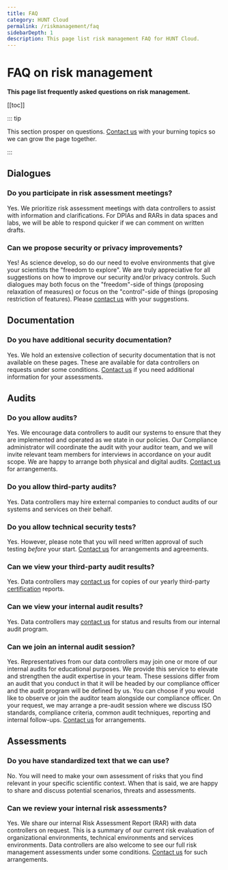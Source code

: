 ```yaml
---
title: FAQ
category: HUNT Cloud
permalink: /riskmanagement/faq
sidebarDepth: 1
description: This page list risk management FAQ for HUNT Cloud.
---
```


# FAQ on risk management

**This page list frequently asked questions on risk management.** 

[[toc]]


::: tip

This section prosper on questions. [Contact us](/contact) with your burning topics so we can grow the page together.

::: 

## Dialogues

### Do you participate in risk assessment meetings? 

Yes. We prioritize risk assessment meetings with data controllers to assist with information and clarifications. For  DPIAs and RARs in data spaces and labs, we will be able to respond quicker if we can comment on written drafts.

### Can we propose security or privacy improvements? 

Yes! As science develop, so do our need to evolve environments that give your scientists the "freedom to explore". We are truly appreciative for all suggestions on how to improve our security and/or privacy controls. Such dialogues may both focus on the "freedom"-side of things (proposing relaxation of measures) or focus on the "control"-side of things (proposing restriction of features). Please [contact us](/contact) with your suggestions.






## Documentation

### Do you have additional security documentation? 

Yes. We hold an extensive collection of security documentation that is not available on these pages. These are available for data controllers on requests under some conditions. [Contact us](/contact) if you need additional information for your assessments.







## Audits

### Do you allow audits?

Yes. We encourage data controllers to audit our systems to ensure that they are implemented and operated as we state in our policies. Our Compliance administrator will coordinate the audit with your auditor team, and we will invite relevant team members for interviews in accordance on your audit scope. We are happy to arrange both physical and digital audits. [Contact us](/contact) for arrangements. 

### Do you allow third-party audits? 

Yes. Data controllers may hire external companies to conduct audits of our systems and services on their behalf. 

### Do you allow technical security tests? 

Yes. However, please note that you will need written approval of such testing *before* your start. [Contact us](/contact) for arrangements and agreements.

### Can we view your third-party audit results? 

Yes. Data controllers may [contact us](/contact) for copies of our yearly third-party [certification](/certificates/) reports. 

### Can we view your internal audit results? 

Yes. Data controllers may [contact us](/contact) for status and results from our internal audit program. 

### Can we join an internal audit session? 

Yes. Representatives from our data controllers may join one or more of our internal audits for educational purposes. We provide this service to elevate and strengthen the audit expertise in your team. These sessions differ from an audit that you conduct in that it will be headed by our compliance officer and the audit program will be defined by us. You can choose if you would like to observe or join the auditor team alongside our compliance officer. On your request, we may arrange a pre-audit session where we discuss ISO standards, compliance criteria, common audit techniques, reporting and internal follow-ups. [Contact us](/contact) for arrangements.





## Assessments

### Do you have standardized text that we can use? 

No. You will need to make your own assessment of risks that you find relevant in your specific scientific context. When that is said, we are happy to share and discuss potential scenarios, threats and assessments.

### Can we review your internal risk assessments? 

Yes. We share our internal Risk Assessment Report (RAR) with data controllers on request. This is a summary of our current risk evaluation of organizational environments, technical environments and services environments. Data controllers are also welcome to see our full risk management assessments under some conditions. [Contact us](/contact) for such arrangements.



